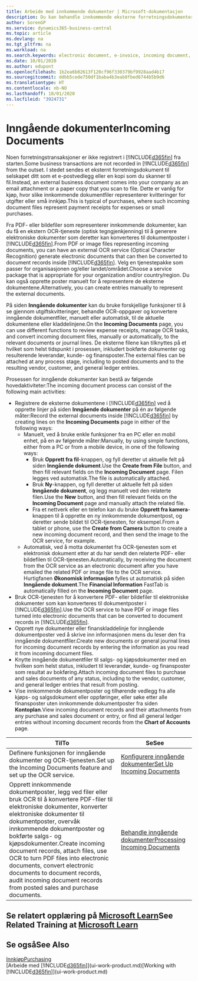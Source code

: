 ```yaml
---
title: Arbeide med innkommende dokumenter | Microsoft-dokumentasjon
description: Du kan behandle innkommende eksterne forretningsdokumenter, for eksempel kvitteringer eller PDF-filer, behandle OCR-oppgaver og konvertere filer til elektroniske dokumenter og poster.
author: SorenGP
ms.service: dynamics365-business-central
ms.topic: article
ms.devlang: na
ms.tgt_pltfrm: na
ms.workload: na
ms.search.keywords: electronic document, e-invoice, incoming document, OCR, ecommerce, document exchange, import invoice
ms.date: 10/01/2020
ms.author: edupont
ms.openlocfilehash: 1b2ea6b02613f120cf96f330379bf9928aad4b17
ms.sourcegitcommit: ddbb5cede750df1baba4b3eab8fbed6744b5b9d6
ms.translationtype: HT
ms.contentlocale: nb-NO
ms.lasthandoff: 10/01/2020
ms.locfileid: "3924731"
---
```

# <a name="incoming-documents"></a><span data-ttu-id="3b139-103">Inngående dokumenter</span><span class="sxs-lookup"><span data-stu-id="3b139-103">Incoming Documents</span></span>

<span data-ttu-id="3b139-104">Noen forretningstransaksjoner er ikke registrert i [!INCLUDE[d365fin](includes/d365fin_md.md)] fra starten.</span><span class="sxs-lookup"><span data-stu-id="3b139-104">Some business transactions are not recorded in [!INCLUDE[d365fin](includes/d365fin_md.md)] from the outset.</span></span> <span data-ttu-id="3b139-105">I stedet sendes et eksternt forretningsdokument til selskapet ditt som et e-postvedlegg eller en kopi som du skanner til fil.</span><span class="sxs-lookup"><span data-stu-id="3b139-105">Instead, an external business document comes into your company as an email attachment or a paper copy that you scan to file.</span></span> <span data-ttu-id="3b139-106">Dette er vanlig for kjøp, hvor slike innkommende dokumentfiler representerer kvitteringer for utgifter eller små innkjøp.</span><span class="sxs-lookup"><span data-stu-id="3b139-106">This is typical of purchases, where such incoming document files represent payment receipts for expenses or small purchases.</span></span>

<span data-ttu-id="3b139-107">Fra PDF- eller bildefiler som representerer innkommende dokumenter, kan du få en ekstern OCR-tjeneste (optisk tegngjenkjenning) til å generere elektroniske dokumenter som deretter kan konverteres til dokumentposter i [!INCLUDE[d365fin](includes/d365fin_md.md)].</span><span class="sxs-lookup"><span data-stu-id="3b139-107">From PDF or image files representing incoming documents, you can have an external OCR service (Optical Character Recognition) generate electronic documents that can then be converted to document records inside [!INCLUDE[d365fin](includes/d365fin_md.md)].</span></span> <span data-ttu-id="3b139-108">Velg en tjenestepakke som passer for organisasjonen og/eller landet/området.</span><span class="sxs-lookup"><span data-stu-id="3b139-108">Choose a service package that is appropriate for your organization and/or country/region.</span></span> <span data-ttu-id="3b139-109">Du kan også opprette poster manuelt for å representere de eksterne dokumentene.</span><span class="sxs-lookup"><span data-stu-id="3b139-109">Alternatively, you can create entries manually to represent the external documents.</span></span>  

<span data-ttu-id="3b139-110">På siden **Inngående dokumenter** kan du bruke forskjellige funksjoner til å se gjennom utgiftskvitteringer, behandle OCR-oppgaver og konvertere inngående dokumentfiler, manuelt eller automatisk, til de aktuelle dokumentene eller kladdelinjene.</span><span class="sxs-lookup"><span data-stu-id="3b139-110">On the **Incoming Documents** page, you can use different functions to review expense receipts, manage OCR tasks, and convert incoming document files, manually or automatically, to the relevant documents or journal lines.</span></span> <span data-ttu-id="3b139-111">De eksterne filene kan tilknyttes på et hvilket som helst tidspunkt i prosessen, inkludert bokførte dokumenter og resulterende leverandør, kunde- og finansposter.</span><span class="sxs-lookup"><span data-stu-id="3b139-111">The external files can be attached at any process stage, including to posted documents and to the resulting vendor, customer, and general ledger entries.</span></span>

<span data-ttu-id="3b139-112">Prosessen for inngående dokumenter kan bestå av følgende hovedaktiviteter:</span><span class="sxs-lookup"><span data-stu-id="3b139-112">The incoming document process can consist of the following main activities:</span></span>

* <span data-ttu-id="3b139-113">Registrere de eksterne dokumentene i [!INCLUDE[d365fin](includes/d365fin_md.md)] ved å opprette linjer på siden **Inngående dokumenter** på én av følgende måter:</span><span class="sxs-lookup"><span data-stu-id="3b139-113">Record the external documents inside [!INCLUDE[d365fin](includes/d365fin_md.md)] by creating lines on the **Incoming Documents** page in either of the following ways:</span></span>
  * <span data-ttu-id="3b139-114">Manuelt, ved å bruke enkle funksjoner fra en PC eller en mobil enhet, på en av følgende måter:</span><span class="sxs-lookup"><span data-stu-id="3b139-114">Manually, by using simple functions, either from a PC or from a mobile device, in one of the following ways:</span></span>
    * <span data-ttu-id="3b139-115">Bruk **Opprett fra fil**-knappen, og fyll deretter ut aktuelle felt på siden **Inngående dokument**.</span><span class="sxs-lookup"><span data-stu-id="3b139-115">Use the **Create from File** button, and then fill relevant fields on the **Incoming Document** page.</span></span> <span data-ttu-id="3b139-116">Filen legges ved automatisk.</span><span class="sxs-lookup"><span data-stu-id="3b139-116">The file is automatically attached.</span></span>  
    * <span data-ttu-id="3b139-117">Bruk **Ny**-knappen, og fyll deretter ut aktuelle felt på siden **Inngående dokument**, og legg manuelt ved den relaterte filen.</span><span class="sxs-lookup"><span data-stu-id="3b139-117">Use the **New** button, and then fill relevant fields on the **Incoming Document** page and manually attach the related file.</span></span>
    * <span data-ttu-id="3b139-118">Fra et nettverk eller en telefon kan du bruke **Opprett fra kamera**-knappen til å opprette en ny innkommende dokumentpost, og deretter sende bildet til OCR-tjenesten, for eksempel.</span><span class="sxs-lookup"><span data-stu-id="3b139-118">From a tablet or phone, use the **Create from Camera** button to create a new incoming document record, and then send the image to the OCR service, for example.</span></span>
  * <span data-ttu-id="3b139-119">Automatisk, ved å motta dokumentet fra OCR-tjenesten som et elektronisk dokument etter at du har sendt den relaterte PDF- eller bildefilen til OCR-tjenesten.</span><span class="sxs-lookup"><span data-stu-id="3b139-119">Automatically, by receiving the document from the OCR service as an electronic document after you have emailed the related PDF or image file to the OCR service.</span></span> <span data-ttu-id="3b139-120">Hurtigfanen **Økonomisk informasjon** fylles ut automatisk på siden **Inngående dokument**.</span><span class="sxs-lookup"><span data-stu-id="3b139-120">The **Financial Information** FastTab is automatically filled on the **Incoming Document** page.</span></span>
* <span data-ttu-id="3b139-121">Bruk OCR-tjenesten for å konvertere PDF- eller bildefiler til elektroniske dokumenter som kan konverteres til dokumentposter i [!INCLUDE[d365fin](includes/d365fin_md.md)].</span><span class="sxs-lookup"><span data-stu-id="3b139-121">Use the OCR service to have PDF or image files turned into electronic documents that can be converted to document records in [!INCLUDE[d365fin](includes/d365fin_md.md)].</span></span>
* <span data-ttu-id="3b139-122">Opprett nye dokumenter eller finanskladdelinje for inngående dokumentposter ved å skrive inn informasjonen mens du leser den fra inngående dokumentfiler.</span><span class="sxs-lookup"><span data-stu-id="3b139-122">Create new documents or general journal lines for incoming document records by entering the information as you read it from incoming document files.</span></span>
* <span data-ttu-id="3b139-123">Knytte inngående dokumentfiler til salgs- og kjøpsdokumenter med en hvilken som helst status, inkludert til leverandør, kunde- og finansposter som resultat av bokføring.</span><span class="sxs-lookup"><span data-stu-id="3b139-123">Attach incoming document files to purchase and sales documents of any status, including to the vendor, customer, and general ledger entries that result from posting.</span></span>
* <span data-ttu-id="3b139-124">Vise innkommende dokumentposter og tilhørende vedlegg fra alle kjøps- og salgsdokument eller oppføringer, eller søke etter alle finansposter uten innkommende dokumentposter fra siden **Kontoplan**.</span><span class="sxs-lookup"><span data-stu-id="3b139-124">View incoming document records and their attachments from any purchase and sales document or entry, or find all general ledger entries without incoming document records from the **Chart of Accounts** page.</span></span>

| <span data-ttu-id="3b139-125">Til</span><span class="sxs-lookup"><span data-stu-id="3b139-125">To</span></span> | <span data-ttu-id="3b139-126">Se</span><span class="sxs-lookup"><span data-stu-id="3b139-126">See</span></span> |
| --- | --- |
| <span data-ttu-id="3b139-127">Definere funksjonen for inngående dokumenter og OCR-tjenesten.</span><span class="sxs-lookup"><span data-stu-id="3b139-127">Set up the Incoming Documents feature and set up the OCR service.</span></span> |[<span data-ttu-id="3b139-128">Konfigurere inngående dokumenter</span><span class="sxs-lookup"><span data-stu-id="3b139-128">Set Up Incoming Documents</span></span>](across-how-setup-income-documents.md) |
| <span data-ttu-id="3b139-129">Opprett innkommende dokumentposter, legg ved filer eller bruk OCR til å konvertere PDF-filer til elektroniske dokumenter, konverter elektroniske dokumenter til dokumentposter, overvåk innkommende dokumentposter og bokførte salgs- og kjøpsdokumenter.</span><span class="sxs-lookup"><span data-stu-id="3b139-129">Create incoming document records, attach files, use OCR to turn PDF files into electronic documents, convert electronic documents to document records, audit incoming document records from posted sales and purchase documents.</span></span> |[<span data-ttu-id="3b139-130">Behandle inngående dokumenter</span><span class="sxs-lookup"><span data-stu-id="3b139-130">Processing Incoming Documents</span></span>](across-process-income-documents.md) |

## <a name="see-related-training-at-microsoft-learn"></a><span data-ttu-id="3b139-131">Se relatert opplæring på [Microsoft Learn](/learn/modules/incoming-documents-dynamics-365-business-central/index)</span><span class="sxs-lookup"><span data-stu-id="3b139-131">See Related Training at [Microsoft Learn](/learn/modules/incoming-documents-dynamics-365-business-central/index)</span></span>

## <a name="see-also"></a><span data-ttu-id="3b139-132">Se også</span><span class="sxs-lookup"><span data-stu-id="3b139-132">See Also</span></span>

[<span data-ttu-id="3b139-133">Innkjøp</span><span class="sxs-lookup"><span data-stu-id="3b139-133">Purchasing</span></span>](purchasing-manage-purchasing.md)  
<span data-ttu-id="3b139-134">[Arbeide med [!INCLUDE[d365fin](includes/d365fin_md.md)]](ui-work-product.md)</span><span class="sxs-lookup"><span data-stu-id="3b139-134">[Working with [!INCLUDE[d365fin](includes/d365fin_md.md)]](ui-work-product.md)</span></span>  
